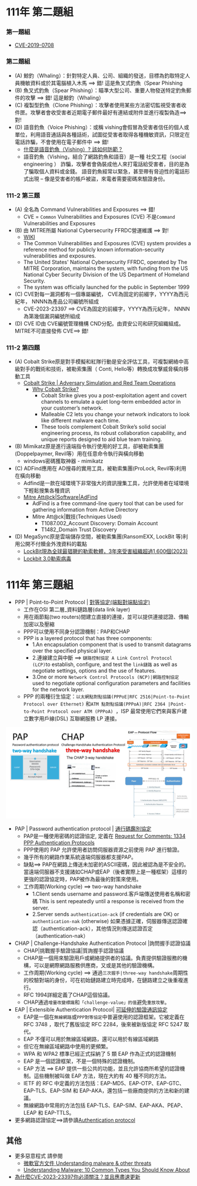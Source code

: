 
# 111年 第二題組
### 第一題組
- [CVE-2019-0708](https://nvd.nist.gov/vuln/detail/cve-2019-0708)

### 第二題組
- (A) 鯨釣（Whaling）：針對特定人員、公司、組織的發送，目標為釣取特定人員機敏資料或於其電腦植入木馬 ==> 錯!  這是魚叉式釣魚（Spear Phishing
- (B) 魚叉式釣魚（Spear Phishing）：瞄準大型公司、重要人物發送特定釣魚郵件的攻擊 ==> 錯! 這是鯨釣（Whaling）
- (C) 複製型釣魚（Clone Phishing）：攻擊者使用某些方法密切監視受害者收件匣。攻擊者會收受害者近期電子郵件最好有連結或附件並進行複製偽造==> 對!
- (D) 語音釣魚（Voice Phishing）：或稱 vishing會假冒為受害者信任的個人或單位，利用語音通話與各種話術，試圖從受害者取得各種機敏資訊，只限定在電話詐騙，不會使用在電子郵件中 ==> 錯!
  - [什麼是語音釣魚（Vishing）? 該如何防範？](https://blog.trendmicro.com.tw/?p=74434)
  - 語音釣魚（Vishing，結合了網路釣魚和語音）是一種 社交工程（social engineering ） 詐騙，攻擊者會偽裝成他人來打電話給受害者，目的是為了騙取個人資料或金錢。 語音釣魚經常以緊急，甚至帶有脅迫性的電話形式出現 – 像是受害者的帳戶被盜，來電者需要密碼來驗證身份。
### 111-2 第三題 
- (A) 全名為 Command Vulnerabilities and Exposures ==> 錯!
  - CVE =  `Common` Vulnerabilities and Exposures (CVE) 不是`Command` Vulnerabilities and Exposures
- (B) 由 MITRE所屬 National Cybersecurity FFRDC營運維護  ==> 對!
  -  [WIKI](https://en.wikipedia.org/wiki/Common_Vulnerabilities_and_Exposures)
  - The Common Vulnerabilities and Exposures (CVE) system provides a reference method for publicly known information-security vulnerabilities and exposures.
  - The United States' National Cybersecurity FFRDC, operated by The MITRE Corporation, maintains the system, with funding from the US National Cyber Security Division of the US Department of Homeland Security.
  - The system was officially launched for the public in September 1999
- (C) CVE對每一漏洞都有一個專屬編號， CVE為固定的前綴字，YYYY為西元紀年， NNNN為產品公司編號所組成
  -  CVE-2023-23397 ==> CVE為固定的前綴字，YYYY為西元紀年， NNNN為第幾個漏洞編號所組成
- (D) CVE ID由 CVE編號管理機構 CND分配。由資安公司和研究組織組成。 MITRE不可直接發佈 CVE==> 錯!

### 111-2 第四題
- (A) Cobalt Strike原是對手模擬和紅隊行動是安全評估工具，可複製網絡中高級對手的戰術和技術，被勒索集團（ Conti, Hello等）轉換成攻擊威脅橫向移動工具
  - [Cobalt Strike | Adversary Simulation and Red Team Operations](https://www.cobaltstrike.com/)
    - [Why Cobalt Strike?](https://www.cobaltstrike.com/)
      - Cobalt Strike gives you a post-exploitation agent and covert channels to emulate a quiet long-term embedded actor in your customer’s network.
      - Malleable C2 lets you change your network indicators to look like different malware each time.
      - These tools complement Cobalt Strike’s solid social engineering process, its robust collaboration capability, and unique reports designed to aid blue team training. 
- (B) Mimikatz原是進行遠端指令執行使用的好工具，卻被勒索集團(Doppelpaymer, Revil等）用在任意命令執行與橫向移動
  - windows密碼獲取神器 - mimikatz 
- (C) ADFind應用在 AD搜尋的實用工具，被勒索集團(ProLock, Revil等)利用在橫向移動
  - Adfind是一款在域環境下非常強大的資訊搜集工具，允許使用者在域環境下輕鬆搜集各種資訊
  - [Mitre Att@ck|Software|AdFind](https://attack.mitre.org/software/S0552/)
    - AdFind is a free command-line query tool that can be used for gathering information from Active Directory
    - Mitre Att@ck|戰技(Techniques Used)
      - T1087.002_Account Discovery: Domain Account
      - T1482_Domain Trust Discovery 
- (D) MegaSync原是雲端儲存空間，被勒索集團(RansomEXX, LockBit 等)利用公開不付贖金外洩資料的載點
  - [LockBit現為全球最猖獗的勒索軟體，3年來受害組織超過1,600個(2023)](https://www.ithome.com.tw/news/157357)
  - [Lockbit 3.0勒索病毒](https://zhuanlan.zhihu.com/p/539988272)


# 111年 第三題組
- PPP | Point-to-Point Protocol | [對等協定(端點對端點協定)](https://zh.wikipedia.org/wiki/%E7%82%B9%E5%AF%B9%E7%82%B9%E5%8D%8F%E8%AE%AE)
  - 工作在OSI 第二層_資料鏈路層(data link layer)
  - 用在兩節點(two routers)間建立直接的連接，並可以提供連接認證、傳輸加密以及壓縮
  - PPP可以使用不同身分認證機制：PAP和CHAP
  - PPP is a layered protocol that has three components:
    - 1.An encapsulation component that is used to transmit datagrams over the specified physical layer.
    - 2.連線建立與中斷 ==> `鏈路控制協定 A Link Control Protocol (LCP)`to establish, configure, and test the `link鏈路` as well as negotiate settings, options and the use of features.
    - 3.One or more `Network Control Protocols (NCP)|網路控制協定` used to negotiate optional configuration parameters and facilities for the network layer.  
  - PPP 的兩種衍生協定：`以太網點對點協議(PPPoE|RFC 2516|Point-to-Point Protocol over Ethernet)`  和`ATM 點對點協議(PPPoA)|RFC 2364 |Point-to-Point Protocol over ATM (PPPoA) `，ISP 最常使用它們來與客戶建立數字用戶線(DSL) 互聯網服務 LP 連接。

![PAP vs CHAP vs EAP](./PPP_1.png)

- PAP | Password authentication protocol | [通行碼鑑別協定](https://zh.wikipedia.org/zh-tw/%E5%AF%86%E7%A0%81%E8%AE%A4%E8%AF%81%E5%8D%8F%E8%AE%AE)
  - PAP是一種使用密碼的認證協定, 定義在 [Request for Comments: 1334 PPP Authentication Protocols](https://datatracker.ietf.org/doc/html/rfc1334)
  - PPP使用的 PAP 允許使用者訪問伺服器資源之前使用 PAP 進行驗證。
  - 幾乎所有的網路作業系統遠端伺服器都支援PAP。
  - 缺點==> PAP在網路上傳送未加密的ASCII密碼，因此被認為是不安全的。當遠端伺服器不支援諸如CHAP或EAP（後者實際上是一種框架）這樣的更強的認證協定時，PAP被作為最後的對策來使用。
  - 工作周期(Working cycle) ==>  two-way handshake
    - 1.Client sends username and password.客戶端傳送使用者名稱和密碼 This is sent repeatedly until a response is received from the server.
    - 2.Server sends `authentication-ack` (if credentials are OK) or `authentication-nak` (otherwise)  如果憑據正確，伺服器傳送認證確認（authentication-ack），其他情況則傳送認證否定（authentication-nak）
- CHAP | Challenge-Handshake Authentication Protocol |詢問握手認證協議
  - CHAP|挑戰握手驗證協議|質詢握手認證協議
  - CHAP是一個用來驗證用戶或網絡提供者的協議。負責提供驗證服務的機構，可以是網際網路服務供應商，又或是其他的驗證機構。
  - 工作周期(Working cycle) ==> 通過`三次握手|three-way handshake`周期性的校驗對端的身份，可在初始鏈路建立時完成時，在鏈路建立之後重複進行。
  - RFC 1994詳細定義了CHAP這個協議。
  - CHAP通過`增量改變標識`和`「challenge-value」的值`避免`重放攻擊`。
- EAP | Extensible Authentication Protocol| [可延伸的驗證通訊協定](https://zh.wikipedia.org/zh-tw/%E6%89%A9%E5%B1%95%E8%AE%A4%E8%AF%81%E5%8D%8F%E8%AE%AE)
  - EAP是一個在`無線網路`或`PPP對等協定`中普遍使用的認證框架。它被定義在 RFC 3748 ，取代了舊版協定 RFC 2284，後來被新版協定 RFC 5247 取代。
  - EAP 不僅可以用於無線區域網路，還可以用於有線區域網路
  - 但它在無線區域網路中使用的更頻繁。
  - WPA 和 WPA2 標準已經正式採納了 5 類 EAP 作為正式的認證機制
  - EAP 是一個認證框架，不是一個特殊的認證機制。
  - EAP 方法 ==> EAP 提供一些公共的功能，並且允許協商所希望的認證機制。這些機制被叫做 EAP 方法，現在大約有 40 種不同的方法。
  - IETF 的 RFC 中定義的方法包括：EAP-MD5、EAP-OTP、EAP-GTC、EAP-TLS、EAP-SIM 和 EAP-AKA，還包括一些廠商提供的方法和新的建議。
  - 無線網路中常用的方法包括 EAP-TLS、EAP-SIM、EAP-AKA、PEAP、LEAP 和 EAP-TTLS。
- 更多網路認證協定==>請參讀[Authentication protocol](https://en.wikipedia.org/wiki/Authentication_protocol)



## 其他
- 更多惡意程式 請參閱
  - [微軟官方文件 Understanding malware & other threats](https://learn.microsoft.com/en-us/microsoft-365/security/intelligence/understanding-malware?view=o365-worldwide)
  - [Understanding Malware: 10 Common Types You Should Know About](https://www.makeuseof.com/tag/viruses-spyware-malware-etc-explained-understanding-online-threats/#:~:text=Understanding%20Malware%3A%2010%20Common%20Types%20You%20Should%20Know,7.%20Scareware%20...%208%208.%20Rootkit%20...%20%E6%9B%B4%E5%A4%9A%E9%A0%85%E7%9B%AE)
- [為什麼CVE-2023-23397你必須關注？並且應盡速更新 ](https://www.informationsecurity.com.tw/article/article_detail.aspx?aid=10386)

